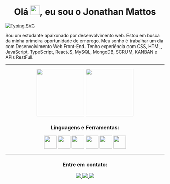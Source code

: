 <h1 align="center">Olá  <img src="https://media.giphy.com/media/hvRJCLFzcasrR4ia7z/giphy.gif" width="30px"/>, eu sou o Jonathan Mattos </h1>

[![Typing SVG](https://readme-typing-svg.demolab.com?font=Fira+Code&pause=1000&color=FFFFFF&random=false&width=435&lines=Front-End+Developer)](https://git.io/typing-svg)


Sou um estudante apaixonado por desenvolvimento web.
Estou em busca da minha primeira oportunidade de emprego. Meu sonho é trabalhar um dia com Desenvolvimento Web Front-End.
Tenho experiência com CSS, HTML, JavaScript, TypeScript, ReactJS, MySQL, MongoDB, SCRUM, KANBAN e APIs RestFull.

*******

<div display="flex" align="center">
  <img height="150em" src="https://github-readme-stats.vercel.app/api?username=blzjom&theme=dark&show_icons=true"/>
  <img height="150em" src="https://github-readme-stats-eight-theta.vercel.app/api/top-langs/?username=blzjom&layout=compact&langs_count=8&theme=dark"/>
</div>
	
<h3 align="center">Linguagens e Ferramentas:</h3>
<p align="center">
  <img height="40" width="40" src="https://cdn.simpleicons.org/react"/> 
  <img height="40" width="40" src="https://cdn.simpleicons.org/css3"/>
  <img height="40" width="40" src="https://cdn.simpleicons.org/javascript" /> 
  <img height="40" width="40" src="https://cdn.simpleicons.org/html5"/> 
  <img height="40" width="40" src="https://cdn.simpleicons.org/mongoDB"/> 
  <img height="40" width="40" src="https://cdn.simpleicons.org/react"/>
</p>

*******

<h3 align="center">Entre em contato:</h3>
<p align="center">
  <a href="mailto:m1joninhaa@gmail.com" target="_blank">
    <img src="https://custom-icon-badges.demolab.com/badge/-Gmail-007ee5?style=for-the-badge&logo=mention&logoColor=white"/>
  </a>
  <a href="https://www.linkedin.com/in/blzjom/" target="_blank">
    <img src="https://custom-icon-badges.demolab.com/badge/-LinkedIn-007bb6?style=for-the-badge&logo=linkedin&logoColor=white"/>
  </a>
  <a href="https://api.whatsapp.com/send/?phone=%2B5524998601753&text&type=phone_number&app_absent=0" target="_blank">
    <img src="https://custom-icon-badges.demolab.com/badge/-WhatsApp-34af23?style=for-the-badge&logo=whatsApp&logoColor=white"/>
  </a>
</p>



